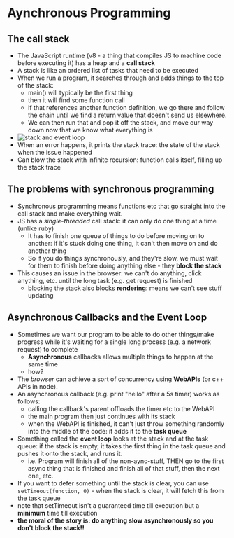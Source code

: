 # Aynchronous Programming

## The call stack

* The JavaScript runtime (v8 - a thing that compiles JS to machine code before executing it) has a heap and a **call stack**
* A stack is like an ordered list of tasks that need to be executed
* When we run a program, it searches through and adds things to the top of the stack:
  - main() will typically be the first thing
  - then it will find some function call
  - if that references another function definition, we go there and follow the chain until we find a return value that doesn't send us elsewhere.
  - We can then run that and pop it off the stack, and move our way down now that we know what everything is
* ![stack and event loop](images/2018/11/stack-and-event-loop.png)
* When an error happens, it prints the stack trace: the state of the stack when the issue happened
* Can blow the stack with infinite recursion: function calls itself, filling up the stack trace

## The problems with synchronous programming

* Synchronous programming means functions etc that go straight into the call stack and make everything wait.
* JS has a *single-threaded* call stack: it can only do one thing at a time (unlike ruby)
  - It has to finish one queue of things to do before moving on to another: if it's stuck doing one thing, it can't then move on and do another thing
  - So if you do things synchronously, and they're slow, we must wait for them to finish before doing anything else - they **block the stack**
* This causes an issue in the browser: we can't do anything, click anything, etc. until the long task (e.g. get request) is finished
  - blocking the stack also blocks **rendering**: means we can't see stuff updating

## Asynchronous Callbacks and the Event Loop

* Sometimes we want our program to be able to do other things/make progress while it's waiting for a single long process (e.g. a network request) to complete
  - **Asynchronous** callbacks allows multiple things to happen at the same time
  - how?
* The *browser* can achieve a sort of concurrency using **WebAPIs** (or c++ APIs in node).
* An asynchronous callback (e.g.  print "hello" after a 5s timer) works as follows:
  - calling the callback's parent offloads the timer etc to the WebAPI
  - the main program then just continues with its stack
  - when the WebAPI is finished, it can't just throw something randomly into the middle of the code: it adds it to the **task queue**
* Something called the **event loop** looks at the stack and at the task queue: if the stack is empty, it takes the first thing in the task queue and pushes it onto the stack, and runs it.
  - i.e. Program will finish all of the non-aync-stuff, THEN go to the first async thing that is finished and finish all of that stuff, then the next one, etc.
* If you want to defer something until the stack is clear, you can use `setTimeout(function, 0)` - when the stack is clear, it will fetch this from the task queue
* note that setTimeout isn't a guaranteed time till execution but a **minimum** time till execution
* **the moral of the story is: do anything slow asynchronously so you don't block the stack!!**
